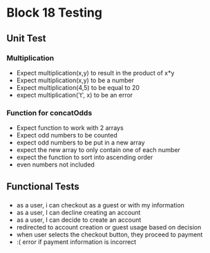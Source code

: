 # Block 18 Testing 

## Unit Test
  ### Multiplication 
  * Expect multiplication(x,y) to result in the product of x*y
   *  Expect multiplication(x,y) to be a number
   * Expect multiplication(4,5) to be equal to 20
   * expect multiplication('t', x) to be an error 

### Function for concatOdds
* Expect function to work with 2 arrays
* Expect odd numbers to be counted
* expect odd numbers to be put in a new array 
* expect the new array to only contain one of each number
* expect the function to sort into ascending order
* even numbers not included
## Functional Tests
  ### 
  * as a user, i can checkout as a guest or with my information 
  * as a user, I can decline creating an account
  * as a user, I can decide to create an account
  * redirected to account creation or guest usage based on decision 
  * when user selects the checkout button, they proceed to payment
  * :( error if payment information is incorrect